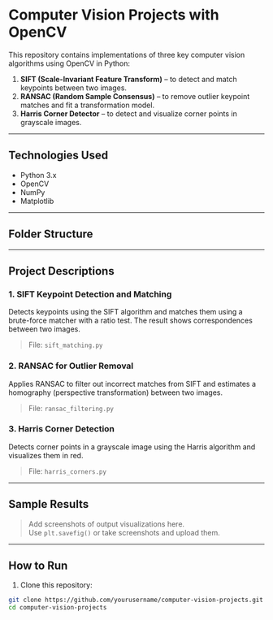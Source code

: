 # Computer Vision Projects with OpenCV

This repository contains implementations of three key computer vision algorithms using OpenCV in Python:

1. **SIFT (Scale-Invariant Feature Transform)** – to detect and match keypoints between two images.
2. **RANSAC (Random Sample Consensus)** – to remove outlier keypoint matches and fit a transformation model.
3. **Harris Corner Detector** – to detect and visualize corner points in grayscale images.

---

## Technologies Used

- Python 3.x
- OpenCV
- NumPy
- Matplotlib

---

## Folder Structure


---

## Project Descriptions

### 1. SIFT Keypoint Detection and Matching
Detects keypoints using the SIFT algorithm and matches them using a brute-force matcher with a ratio test. The result shows correspondences between two images.

> File: `sift_matching.py`

### 2. RANSAC for Outlier Removal
Applies RANSAC to filter out incorrect matches from SIFT and estimates a homography (perspective transformation) between two images.

> File: `ransac_filtering.py`

### 3. Harris Corner Detection
Detects corner points in a grayscale image using the Harris algorithm and visualizes them in red.

> File: `harris_corners.py`

---

## Sample Results

> Add screenshots of output visualizations here.  
> Use `plt.savefig()` or take screenshots and upload them.

---

## How to Run

1. Clone this repository:
```bash
git clone https://github.com/yourusername/computer-vision-projects.git
cd computer-vision-projects
